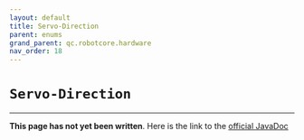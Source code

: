 ```yaml
---
layout: default
title: Servo-Direction
parent: enums
grand_parent: qc.robotcore.hardware
nav_order: 18
---
```

# `Servo-Direction`
---
**This page has not yet been written**. Here is the link to the [official JavaDoc](https://ftctechnh.github.io/ftc_app/doc/javadoc/com/qualcomm/robotcore/hardware/Servo.Direction.html)
        